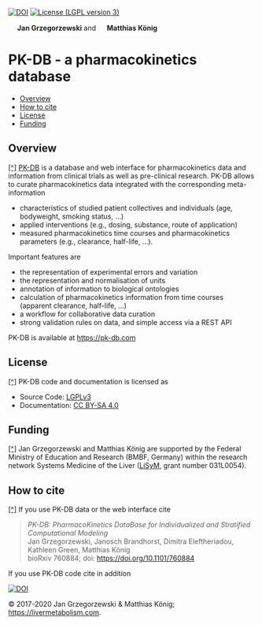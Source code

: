 [![DOI](https://zenodo.org/badge/DOI/10.5281/zenodo.1406979.svg)](https://doi.org/10.5281/zenodo.1406979)
[![License (LGPL version 3)](https://img.shields.io/badge/license-LGPLv3.0-blue.svg?style=flat-square)](http://opensource.org/licenses/LGPL-3.0)

<b><a href="https://orcid.org/0000-0002-4588-4925" title="0000-0002-4588-4925"><img src="./docs/images/orcid.png" height="15"/></a> Jan Grzegorzewski</b>
and
<b><a href="https://orcid.org/0000-0003-1725-179X" title="https://orcid.org/0000-0003-1725-179X"><img src="./docs/images/orcid.png" height="15" width="15"/></a> Matthias König</b>

# PK-DB - a pharmacokinetics database

* [Overview](https://github.com/matthiaskoenig/pkdb#overview)
* [How to cite](https://github.com/matthiaskoenig/pkdb#how-to-cite)
* [License](https://github.com/matthiaskoenig/pkdb#license)
* [Funding](https://github.com/matthiaskoenig/pkdb#funding)

## Overview
[[^]](https://github.com/matthiaskoenig/pkdb#pk-db---a-pharmacokinetics-database)
[PK-DB](https://pk-db.com) is a database and web interface for pharmacokinetics data and information from clinical trials 
as well as pre-clinical research. PK-DB allows to curate pharmacokinetics data integrated with the 
corresponding meta-information 
- characteristics of studied patient collectives and individuals (age, bodyweight, smoking status, ...) 
- applied interventions (e.g., dosing, substance, route of application)
- measured pharmacokinetics time courses and pharmacokinetics parameters (e.g., clearance, half-life, ...). 

Important features are 
- the representation of experimental errors and variation
- the representation and normalisation of units
- annotation of information to biological ontologies
- calculation of pharmacokinetics information from time courses (apparent clearance, half-life, ...)
- a workflow for collaborative data curation
- strong validation rules on data, and simple access via a REST API

PK-DB is available at https://pk-db.com

## License
[[^]](https://github.com/matthiaskoenig/pkdb#pk-db---a-pharmacokinetics-database)
PK-DB code and documentation is licensed as
* Source Code: [LGPLv3](http://opensource.org/licenses/LGPL-3.0)
* Documentation: [CC BY-SA 4.0](http://creativecommons.org/licenses/by-sa/4.0/)

## Funding
[[^]](https://github.com/matthiaskoenig/pkdb#pk-db---a-pharmacokinetics-database)
Jan Grzegorzewski and Matthias König are supported by the Federal Ministry of Education and Research (BMBF, Germany)
within the research network Systems Medicine of the Liver ([LiSyM](http://www.lisym.org/), grant number 031L0054).

## How to cite
[[^]](https://github.com/matthiaskoenig/pkdb#pk-db---a-pharmacokinetics-database)
If you use PK-DB data or the web interface cite

> *PK-DB: PharmacoKinetics DataBase for Individualized and Stratified Computational Modeling*  
> Jan Grzegorzewski, Janosch Brandhorst, Dimitra Eleftheriadou, Kathleen Green, Matthias König   
> bioRxiv 760884; doi: https://doi.org/10.1101/760884 

If you use PK-DB code cite in addition 

[![DOI](https://zenodo.org/badge/DOI/10.5281/zenodo.1406979.svg)](https://doi.org/10.5281/zenodo.1406979)

&copy; 2017-2020 Jan Grzegorzewski & Matthias König; https://livermetabolism.com.
